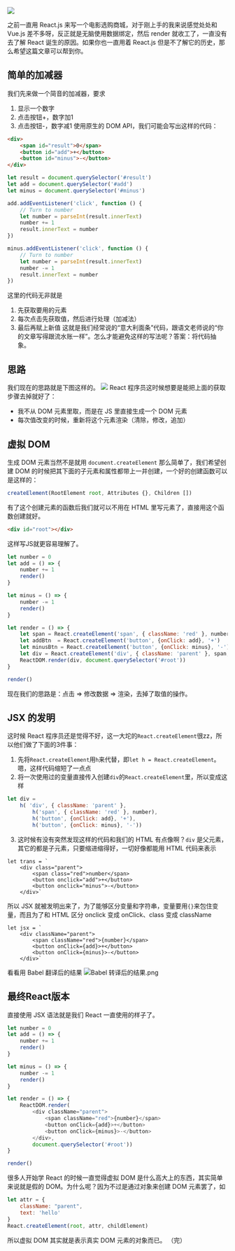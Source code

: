![](https://upload-images.jianshu.io/upload_images/2979799-082a124643e0c57d.png?imageMogr2/auto-orient/strip%7CimageView2/2/w/1240)

之前一直用 React.js 来写一个电影选购商城，对于刚上手的我来说感觉处处和 Vue.js 差不多呀，反正就是无脑使用数据绑定，然后 render 就收工了，一直没有去了解 React 诞生的原因。如果你也一直用着 React.js 但是不了解它的历史，那么希望这篇文章可以帮到你。

## 简单的加减器
我们先来做一个简音的加减器，要求
1. 显示一个数字
2. 点击按钮+，数字加1
3. 点击按钮-，数字减1
使用原生的 DOM API，我们可能会写出这样的代码：
```html
<div>
    <span id="result">0</span>
    <button id="add">+</button>
    <button id="minus">-</button>
</div>
```
```javascript
let result = document.querySelector('#result')
let add = document.querySelector('#add')
let minus = document.querySelector('#minus')

add.addEventListener('click', function () {
    // Turn to number
    let number = parseInt(result.innerText)
    number += 1
    result.innerText = number
})

minus.addEventListener('click', function () {
    // Turn to number
    let number = parseInt(result.innerText)
    number -= 1
    result.innerText = number
})
```
这里的代码无非就是
1. 先获取要用的元素
2. 每次点击先获取值，然后进行处理（加减法）
3. 最后再赋上新值
这就是我们经常说的“意大利面条”代码，跟语文老师说的“你的文章写得跟流水账一样”。怎么才能避免这样的写法呢？答案：将代码抽象。

## 思路
我们现在的思路就是下图这样的。
![](https://upload-images.jianshu.io/upload_images/2979799-8a9424289ab3cb2c.png?imageMogr2/auto-orient/strip%7CimageView2/2/w/1240)
React 程序员这时候想要是能把上面的获取步骤去掉就好了：
* 我不从 DOM 元素里取，而是在 JS 里直接生成一个 DOM 元素
* 每次值改变的时候，重新将这个元素渲染（清除，修改，追加）

## 虚拟 DOM
生成 DOM 元素当然不是就用 `document.createElement` 那么简单了，我们希望创建 DOM 的时候把其下面的子元素和属性都带上一并创建，一个好的创建函数可以是这样的：
```javascript
createElement(RootElement root, Attributes {}, Children [])
```
有了这个创建元素的函数后我们就可以不用在 HTML 里写元素了，直接用这个函数创建就好。
```html
<div id="root"></div>
```
这样写JS就更容易理解了。
```javascript
let number = 0
let add = () => {
    number += 1
    render()
}

let minus = () => {
    number -= 1
    render()
}

let render = () => {
    let span = React.createElement('span', { className: 'red' }, number)
    let addBtn  = React.createElement('button', {onClick: add}, '+')
    let minusBtn = React.createElement('button', {onClick: minus}, '-')
    let div = React.createElement('div', { className: 'parent' }, span, addBtn, minusBtn)
    ReactDOM.render(div, document.querySelector('#root'))
}

render()
```
现在我们的思路是：点击 => 修改数据 => 渲染，去掉了取值的操作。

## JSX 的发明
这时候 React 程序员还是觉得不好，这一大坨的`React.createElement`很zz，所以他们做了下面的3件事：
1. 先将`React.createElement`用`h`来代替，即`let h = React.createElement`。嗯，这样代码缩短了一点点
2. 将一次使用过的变量直接传入创建`div`的`React.createElement`里，所以变成这样
```javascript
let div =
    h( 'div', { className: 'parent' },
        h('span', { className: 'red' }, number),
        h('button', {onClick: add}, '+'),
        h('button', {onClick: minus}, '-'))
```
3. 这时候有没有突然发现这样的代码和我们的 HTML 有点像啊？`div` 是父元素，其它的都是子元素，只要缩进缩得好，一切好像都能用 HTML 代码来表示
```
let trans = `
    <div class="parent">
        <span class="red">number</span>
        <button onclick="add">+</button>
        <button onclick="minus">-</button>
    </div>`
```
所以 JSX 就被发明出来了，为了能够区分变量和字符串，变量要用`{}`来包住变量，而且为了和 HTML 区分 onclick 变成 onClick、class 变成 className
```
let jsx = `
    <div className="parent">
        <span className="red">{number}</span>
        <button onClick={add}>+</button>
        <button onClick={minus}>-</button>
    </div>`
```
看看用 Babel 翻译后的结果
![Babel 转译后的结果.png](https://upload-images.jianshu.io/upload_images/2979799-c4581376da9fb675.png?imageMogr2/auto-orient/strip%7CimageView2/2/w/1240)

## 最终React版本
直接使用 JSX 语法就是我们 React 一直使用的样子了。
```javascript
let number = 0
let add = () => {
    number += 1
    render()
}

let minus = () => {
    number -= 1
    render()
}

let render = () => {
    ReactDOM.render(
        <div className="parent">
            <span className="red">{number}</span>
            <button onClick={add}>+</button>
            <button onClick={minus}>-</button>
        </div>,
        document.querySelector('#root'))
}

render()
```
很多人开始学 React 的时候一直觉得虚拟 DOM 是什么高大上的东西，其实简单来说就是假的 DOM。为什么呢？因为不过是通过对象来创建 DOM 元素罢了，如
```javascript
let attr = {
    className: "parent",
    text: 'hello'
}
React.createElement(root, attr, childElement)
```
所以虚拟 DOM 其实就是表示真实 DOM 元素的对象而已。
（完）